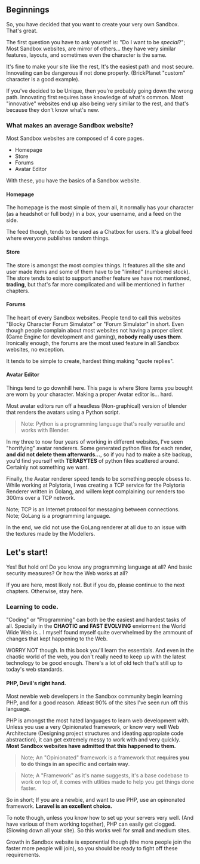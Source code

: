 ## Beginnings
So, you have decided that you want to create your very own Sandbox. That's great.

The first question you have to ask yourself is: "Do I want to be *special*?"; Most Sandbox websites, are mirror of others... they have very similar features, layouts, and sometimes even the character is the same.

It's fine to make your site like the rest, It's the easiest path and most secure. Innovating can be dangerous if not done properly. (BrickPlanet "custom" character is a good example).

If you've decided to be Unique, then you're probably going down the wrong path. Innovating first requires base knowledge of what's common. Most "innovative" websites end up also being very similar to the rest, and that's because they don't know what's new.


### What makes an average Sandbox website?
Most Sandbox websites are composed of 4 core pages.

- Homepage
- Store
- Forums
- Avatar Editor

With these, you have the basics of a Sandbox website.

#### Homepage
The homepage is the most simple of them all, it normally has your character (as a headshot or full body) in a box, your username, and a feed on the side.

The feed though, tends to be used as a Chatbox for users. It's a global feed where everyone publishes random things.

#### Store
The store is amongst the most complex things. It features all the site and user made items and some of them have to be "limited" (numbered stock). The store tends to exist to support another feature we have not mentioned, **trading**, but that's far more complicated and will be mentioned in further chapters.

#### Forums
The heart of every Sandbox websites. People tend to call this websites "Blocky Character Forum Simulator" or "Forum Simulator" in short. Even though people complain about most websites not having a proper client (Game Engine for development and gaming), **nobody really uses them**. Ironically enough, the forums are the most used feature in all Sandbox websites, no exception.

It tends to be simple to create, hardest thing making "quote replies".

#### Avatar Editor
Things tend to go downhill here. This page is where Store Items you bought are worn by your character. Making a proper Avatar editor is... hard.

Most avatar editors run off a headless (Non-graphical) version of blender that renders the avatars using a Python script.

> Note: Python is a programming language that's really versatile and works with Blender.

In my three to now four years of working in different websites, I've seen "horrifying" avatar renderers. Some generated python files for each render, **and did not delete them afterwards...**, so if you had to make a site backup, you'd find yourself with **TERABYTES** of python files scattered around. Certainly not something we want.

Finally, the Avatar renderer speed tends to be something people obsess to. While working at Polytoria, I was creating a TCP service for the Polytoria Renderer written in Golang, and willem kept complaining our renders too 300ms over a TCP network.

Note; TCP is an Internet protocol for messaging between connections.
Note; GoLang is a programming language.

In the end, we did not use the GoLang renderer at all due to an issue with the textures made by the Modellers.

## Let's start!
Yes! But hold on! Do you know any programming language at all? And basic security measures? Or how the Web works at all?

If you are here, most likely not. But if you do, please continue to the next chapters. Otherwise, stay here.

### Learning to code.
"Coding" or "Programming" can both be the easiest and hardest tasks of all. Specially in the **CHAOTIC and FAST EVOLVING** enviorment the World Wide Web is... I myself found myself quite overwhelmed by the ammount of changes that kept happening to the Web.

WORRY NOT though. In this book you'll learn the essentials. And even in the chaotic world of the web, you don't really need to keep up with the latest technology to be good enough. There's a lot of old tech that's still up to today's web standards.

#### PHP, Devil's right hand.
Most newbie web developers in the Sandbox community begin learning PHP, and for a good reason. Atleast 90% of the sites I've seen run off this language. 

PHP is amongst the most hated languages to learn web development with. Unless you use a very Opinionated framework, or know very well Web Architecture (Designing project structures and ideating appropiate code abstraction), it can get extremely messy to work with and very quickly. **Most Sandbox websites have admitted that this happened to them.**


> Note; An "Opinionated" framework is a framework that **requires you to do things in an specific and certain way**.

> Note; A "Framework" as it's name suggests, it's a base codebase to work on top of, it comes with utlities made to help you get things done faster.

So in short; If you are a newbie, and want to use PHP, use an opinonated framework. **Laravel is an excellent choice.**

To note though, unless you know how to set up your servers very well. (And have various of them working together), PHP can easily get clogged. (Slowing down all your site). So this works well for small and medium sites. 

Growth in Sandbox website is exponential though (the more people join the faster more people will join), so you should be ready to fight off these requirements.
